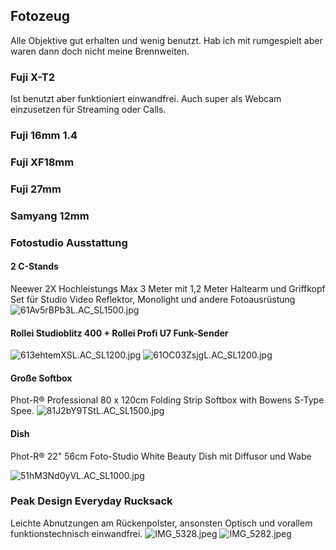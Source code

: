 ## Fotozeug

Alle Objektive gut erhalten und wenig benutzt. Hab ich mit rumgespielt aber waren dann doch nicht meine Brennweiten.

### Fuji X-T2

Ist benutzt aber funktioniert einwandfrei. Auch super als Webcam einzusetzen für Streaming oder Calls.

### Fuji 16mm 1.4

### Fuji XF18mm

### Fuji 27mm

### Samyang 12mm

### Fotostudio Ausstattung

#### 2 C-Stands
Neewer 2X Hochleistungs Max 3 Meter mit 1,2 Meter Haltearm und Griffkopf Set für Studio Video Reflektor, Monolight und andere Fotoausrüstung
![61Av5rBPb3L._AC_SL1500_.jpg](images/61Av5rBPb3L._AC_SL1500_.jpg)

#### Rollei Studioblitz 400 + Rollei Profi U7 Funk-Sender
![613ehtemXSL._AC_SL1200_.jpg](images/613ehtemXSL._AC_SL1200_.jpg)
![61OC03ZsjgL._AC_SL1200_.jpg](images/61OC03ZsjgL._AC_SL1200_.jpg)

#### Große Softbox
Phot-R® Professional 80 x 120cm Folding Strip Softbox with Bowens S-Type Spee.
![81J2bY9TStL._AC_SL1500_.jpg](images/81J2bY9TStL._AC_SL1500_.jpg)

#### Dish
Phot-R® 22" 56cm Foto-Studio White Beauty Dish mit Diffusor und Wabe

![51hM3Nd0yVL._AC_SL1000_.jpg](images/51hM3Nd0yVL._AC_SL1000_.jpg)
### Peak Design Everyday Rucksack

Leichte Abnutzungen am Rückenpolster, ansonsten Optisch und vorallem funktionstechnisch einwandfrei.
![IMG_5328.jpeg](images/IMG_5328.jpeg)
![IMG_5282.jpeg](images/IMG_5282.jpeg)